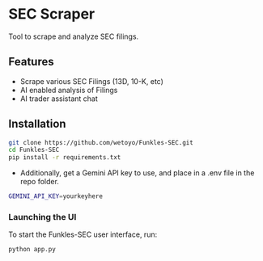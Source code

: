 # SEC Scraper
Tool to scrape and analyze SEC filings. 


## Features

- Scrape various SEC Filings (13D, 10-K, etc)
- AI enabled analysis of Filings
- AI trader assistant chat

## Installation

```bash
git clone https://github.com/wetoyo/Funkles-SEC.git
cd Funkles-SEC
pip install -r requirements.txt
```

- Additionally, get a Gemini API key to use, and place in a .env file in the repo folder.
```bash
GEMINI_API_KEY=yourkeyhere
```

### Launching the UI

To start the Funkles-SEC user interface, run:

```bash
python app.py
```
